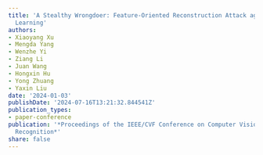 ```yaml
---
title: 'A Stealthy Wrongdoer: Feature-Oriented Reconstruction Attack against Split
  Learning'
authors:
- Xiaoyang Xu
- Mengda Yang
- Wenzhe Yi
- Ziang Li
- Juan Wang
- Hongxin Hu
- Yong Zhuang
- Yaxin Liu
date: '2024-01-03'
publishDate: '2024-07-16T13:21:32.844541Z'
publication_types:
- paper-conference
publication: '*Proceedings of the IEEE/CVF Conference on Computer Vision and Pattern
  Recognition*'
share: false
---
```


